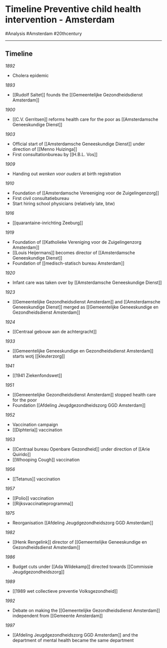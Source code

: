 # Timeline Preventive child health intervention - Amsterdam
#Analysis #Amsterdam #20thcentury 

---

## Timeline

*1892*
- Cholera epidemic

*1893*
- [[Rudolf Saltet]] founds the [[Gemeentelijke Gezondheidsdienst Amsterdam]]

*1900*
- [[C.V. Gerritsen]] reforms health care for the poor as [[Amsterdamsche Geneeskundige Dienst]]

*1903*
- Official start of [[Amsterdamsche Geneeskundige Dienst]] under direction of [[Menno Huizinga]]
- First consultationbureau by [[H.B.L. Vos]]

*1909*
- Handing out *wenken voor ouders* at birth registration

*1910*
- Foundation of [[Amsterdamsche Vereeniging voor de Zuigelingenzorg]]
- First civil consultatiebureau
- Start hiring school physicians (relatively late, btw)

*1916*
- [[quarantaine-inrichting Zeeburg]]

*1919*
- Foundation of [[Katholieke Vereniging voor de Zuigelingenzorg Amsterdam]]
- [[Louis Heijermans]] becomes director of [[Amsterdamsche Geneeskundige Dienst]]
- Foundation of [[medisch-statisch bureau Amsterdam]]

*1920*
- Infant care was taken over by [[Amsterdamsche Geneeskundige Dienst]]

*1923*
- [[Gemeentelijke Gezondheidsdienst Amsterdam]] and [[Amsterdamsche Geneeskundige Dienst]] merged as [[Gemeentelijke Geneeskundige en Gezondheidsdienst Amsterdam]]

*1924*
- [[Centraal gebouw aan de achtergracht]]

*1933*
- [[Gemeentelijke Geneeskundige en Gezondheidsdienst Amsterdam]] starts wotj [[kleuterzorg]]

*1941*
- [[1941 Ziekenfondswet]]

*1951*
- [[Gemeentelijke Gezondheidsdienst Amsterdam]] stopped health care for the poor
- Foundation [[Afdeling Jeugdgezondheidszorg GGD Amsterdam]]

*1952*
- Vaccination campaign
- [[Diphteria]] vaccination

*1953*
- [[Centraal bureau Openbare Gezondheid]] under direction of [[Arie Quirido]]
- [[Whooping Cough]] vaccination

*1956*
- [[Tetanus]] vaccination

*1957*
- [[Polio]] vaccination
- [[Rijksvaccinatieprogramma]]

*1975*
- Reorganisation [[Afdeling Jeugdgezondheidszorg GGD Amsterdam]]

*1982*
- [[Henk Rengelink]] director of [[Gemeentelijke Geneeskundige en Gezondheidsdienst Amsterdam]]

*1986*
- Budget cuts under [[Ada Wildekamp]] directed towards [[Commissie Jeugdgezondheidszorg]]

*1989*
- [[1989 wet collectieve preventie Volksgezondheid]]

*1992*
- Debate on making the [[Gemeentelijke Gezondheidsdienst Amsterdam]] independent from [[Gemeente Amsterdam]]

*1997*
- [[Afdeling Jeugdgezondheidszorg GGD Amsterdam]] and the department of mental health became the same department





